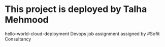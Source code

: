 # This project is deployed by Talha Mehmood
 hello-world-cloud-deployment 
 Devops job assignment assigned by #Sofit Consultancy